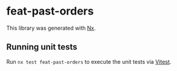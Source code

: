 # feat-past-orders

This library was generated with [Nx](https://nx.dev).

## Running unit tests

Run `nx test feat-past-orders` to execute the unit tests via [Vitest](https://vitest.dev/).

